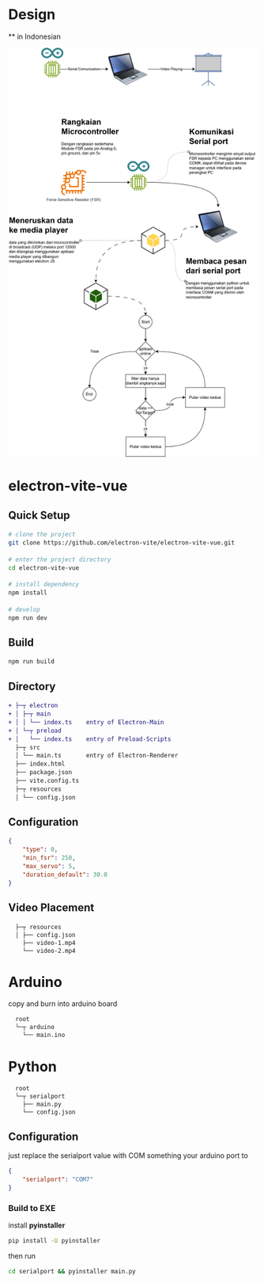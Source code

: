 # Design

** in Indonesian

![](./docs/serialport-video-app.drawio.svg)



# electron-vite-vue
## Quick Setup

```sh
# clone the project
git clone https://github.com/electron-vite/electron-vite-vue.git

# enter the project directory
cd electron-vite-vue

# install dependency
npm install

# develop
npm run dev
```
## Build

```sh
npm run build
```

## Directory

```diff
+ ├─┬ electron
+ │ ├─┬ main
+ │ │ └── index.ts    entry of Electron-Main
+ │ └─┬ preload
+ │   └── index.ts    entry of Preload-Scripts
  ├─┬ src
  │ └── main.ts       entry of Electron-Renderer
  ├── index.html
  ├── package.json
  ├── vite.config.ts
  ├─┬ resources
  │ └── config.json
```

## Configuration
```json
{
	"type": 0,
	"min_fsr": 250,
	"max_servo": 5,
	"duration_default": 30.0
}
```

## Video Placement

```dir
  ├─┬ resources
  │ ├── config.json
    ├── video-1.mp4
    └── video-2.mp4
```


# Arduino

copy and burn into arduino board

```dir
  root
  └─┬ arduino
    └── main.ino
```

# Python

```dir
  root
  └─┬ serialport
    ├── main.py
    └── config.json
```

## Configuration
just replace the serialport value with COM something your arduino port to

```json
{
	"serialport": "COM7"
}
```

### Build to EXE

install **pyinstaller**
```bash
pip install -U pyinstaller
```
then run
```bash
cd serialport && pyinstaller main.py
```
